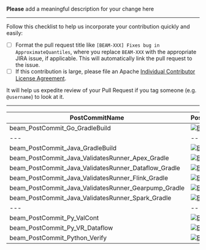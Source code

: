 **Please** add a meaningful description for your change here

------------------------

Follow this checklist to help us incorporate your contribution quickly and easily:

 - [ ] Format the pull request title like `[BEAM-XXX] Fixes bug in ApproximateQuantiles`, where you replace `BEAM-XXX` with the appropriate JIRA issue, if applicable. This will automatically link the pull request to the issue.
 - [ ] If this contribution is large, please file an Apache [Individual Contributor License Agreement](https://www.apache.org/licenses/icla.pdf).

It will help us expedite review of your Pull Request if you tag someone (e.g. `@username`) to look at it.

------------------------------------------------------------------------------------------------
PostCommitName|PostCommitStatus
-----------|---------------
beam_PostCommit_Go_GradleBuild|[![Build Status](https://builds.apache.org/job/beam_PostCommit_Go_GradleBuild/lastCompletedBuild/badge/icon)](https://builds.apache.org/job/beam_PostCommit_Go_GradleBuild/lastCompletedBuild/)
---|---
beam_PostCommit_Java_GradleBuild|[![Build Status](https://builds.apache.org/job/beam_PostCommit_Java_GradleBuild/lastCompletedBuild/badge/icon)](https://builds.apache.org/job/beam_PostCommit_Java_GradleBuild/lastCompletedBuild/)
beam_PostCommit_Java_ValidatesRunner_Apex_Gradle|[![Build Status](https://builds.apache.org/job/beam_PostCommit_Java_ValidatesRunner_Apex_Gradle/lastCompletedBuild/badge/icon)](https://builds.apache.org/job/beam_PostCommit_Java_ValidatesRunner_Apex_Gradle/lastCompletedBuild/)
beam_PostCommit_Java_ValidatesRunner_Dataflow_Gradle|[![Build Status](https://builds.apache.org/job/beam_PostCommit_Java_ValidatesRunner_Dataflow_Gradle/lastCompletedBuild/badge/icon)](https://builds.apache.org/job/beam_PostCommit_Java_ValidatesRunner_Dataflow_Gradle/lastCompletedBuild/)
beam_PostCommit_Java_ValidatesRunner_Flink_Gradle|[![Build Status](https://builds.apache.org/job/beam_PostCommit_Java_ValidatesRunner_Flink_Gradle/lastCompletedBuild/badge/icon)](https://builds.apache.org/job/beam_PostCommit_Java_ValidatesRunner_Flink_Gradle/lastCompletedBuild/)
beam_PostCommit_Java_ValidatesRunner_Gearpump_Gradle|[![Build Status](https://builds.apache.org/job/beam_PostCommit_Java_ValidatesRunner_Gearpump_Gradle/lastCompletedBuild/badge/icon)](https://builds.apache.org/job/beam_PostCommit_Java_ValidatesRunner_Gearpump_Gradle/lastCompletedBuild/)
beam_PostCommit_Java_ValidatesRunner_Spark_Gradle|[![Build Status](https://builds.apache.org/job/beam_PostCommit_Java_ValidatesRunner_Spark_Gradle/lastCompletedBuild/badge/icon)](https://builds.apache.org/job/beam_PostCommit_Java_ValidatesRunner_Spark_Gradle/lastCompletedBuild/)
---|---
beam_PostCommit_Py_ValCont|[![Build Status](https://builds.apache.org/job/beam_PostCommit_Py_ValCont/lastCompletedBuild/badge/icon)](https://builds.apache.org/job/beam_PostCommit_Py_ValCont/lastCompletedBuild/)
beam_PostCommit_Py_VR_Dataflow|[![Build Status](https://builds.apache.org/job/beam_PostCommit_Py_VR_Dataflow/lastCompletedBuild/badge/icon)](https://builds.apache.org/job/beam_PostCommit_Py_VR_Dataflow/lastCompletedBuild/)
beam_PostCommit_Python_Verify|[![Build Status](https://builds.apache.org/job/beam_PostCommit_Python_Verify/lastCompletedBuild/badge/icon)](https://builds.apache.org/job/beam_PostCommit_Python_Verify/lastCompletedBuild/)

